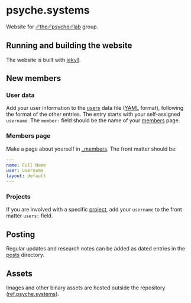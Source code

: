 # psyche.systems

Website for [␥the␥psyche␥lab](https://psyche.systems) group.

## Running and building the website

The website is built with [jekyll](https://jekyllrb.com). 

## New members

### User data

Add your user information to the [users](_data/users.yml) data file ([YAML](https://yaml.org) format), following the format of the other entries. The entry starts with your self-assigned `username`. The `member:` field should be the name of your [members](/_members) page.

### Members page

Make a page about yourself in [_members](/_members). The front matter should be:

```yaml
---
name: Full Name
user: username
layout: default
---
```

### Projects

If you are involved with a specific [project](/_projects), add your `username` to the front matter `users:` field.

## Posting

Regular updates and research notes can be added as dated entries in the [posts](/_posts) directory.

## Assets

Images and other binary assets are hosted outside the repository ([ref.psyche.systems](https://ref.psyche.systems)).